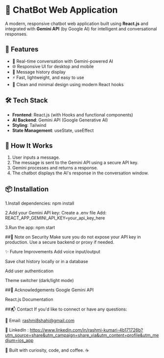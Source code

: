 # 🤖 ChatBot Web Application

A modern, responsive chatbot web application built using **React.js** and integrated with **Gemini API** (by Google AI) for intelligent and conversational responses.

## 🚀 Features

- 💬 Real-time conversation with Gemini-powered AI
- 🌐 Responsive UI for desktop and mobile
- 🔄 Message history display
- ⚡ Fast, lightweight, and easy to use
- 🎨 Clean and minimal design using modern React hooks

## 🛠️ Tech Stack

- **Frontend**: React.js (with Hooks and functional components)
- **AI Backend**: Gemini API (Google Generative AI)
- **Styling**: Tailwind 
- **State Management**: useState, useEffect


## 🧠 How It Works

1. User inputs a message.
2. The message is sent to the Gemini API using a secure API key.
3. Gemini processes and returns a response.
4. The chatbot displays the AI's response in the conversation window.

## 📦 Installation
   
1.Install dependencies:
npm install

2.Add your Gemini API key:
Create a .env file
Add:
REACT_APP_GEMINI_API_KEY=your_api_key_here

3.Run the app:
npm start

##🔐 Note on Security
Make sure you do not expose your API key in production. Use a secure backend or proxy if needed.

✨ Future Improvements
Add voice input/output

Save chat history locally or in a database

Add user authentication

Theme switcher (dark/light mode)

##🙌 Acknowledgements
Google Gemini API

React.js Documentation

##📬 Contact
If you'd like to connect or have any questions:

📧 Email: rashmi8shahi@gmail.com

🔗 LinkedIn : https://www.linkedin.com/in/rashmi-kumari-4b171726b?utm_source=share&utm_campaign=share_via&utm_content=profile&utm_medium=ios_app


🧠 Built with curiosity, code, and coffee. ☕
